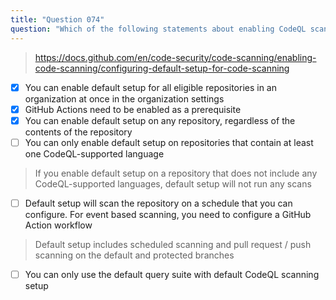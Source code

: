 ```yaml
---
title: "Question 074"
question: "Which of the following statements about enabling CodeQL scanning default setup are true? (Choose three.)"
---
```



> https://docs.github.com/en/code-security/code-scanning/enabling-code-scanning/configuring-default-setup-for-code-scanning
- [x] You can enable default setup for all eligible repositories in an organization at once in the organization settings
- [x] GitHub Actions need to be enabled as a prerequisite
- [x] You can enable default setup on any repository, regardless of the contents of the repository
- [ ] You can only enable default setup on repositories that contain at least one CodeQL-supported language
> If you enable default setup on a repository that does not include any CodeQL-supported languages, default setup will not run any scans
- [ ] Default setup will scan the repository on a schedule that you can configure. For event based scanning, you need to configure a GitHub Action workflow
> Default setup includes scheduled scanning and pull request / push scanning on the default and protected branches
- [ ] You can only use the default query suite with default CodeQL scanning setup
